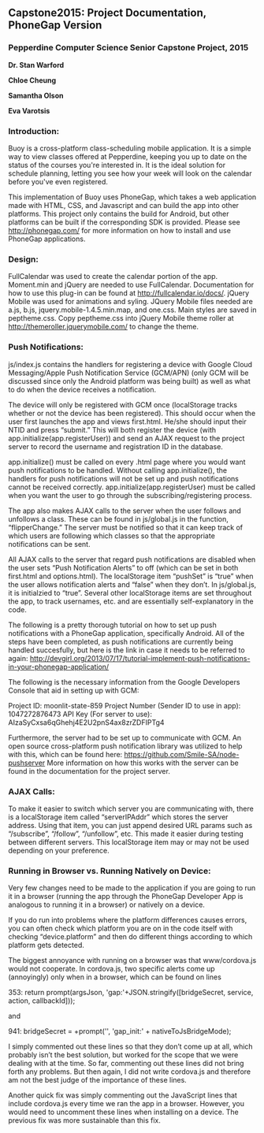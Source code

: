 ## Capstone2015: Project Documentation, PhoneGap Version
### Pepperdine Computer Science Senior Capstone Project, 2015
**Dr. Stan Warford** 

**Chloe Cheung**

**Samantha Olson**

**Eva Varotsis**


### Introduction:
Buoy is a cross-platform class-scheduling mobile application. It is a simple way to view classes offered at Pepperdine, keeping you up to date on the status of the courses you're interested in. It is the ideal solution for schedule planning, letting you see how your week will look on the calendar before you've even registered.

This implementation of Buoy uses PhoneGap, which takes a web application made with HTML, CSS, and Javascript and can build the app into other platforms. This project only contains the build for Android, but other platforms can be built if the corresponding SDK is provided. Please see http://phonegap.com/ for more information on how to install and use PhoneGap applications.

### Design:
FullCalendar was used to create the calendar portion of the app. Moment.min and jQuery are needed to use FullCalendar. Documentation for how to use this plug-in can be found at http://fullcalendar.io/docs/.
jQuery Mobile was used for animations and syling. JQuery Mobile files needed are a.js, b.js, jquery.mobile-1.4.5.min.map, and one.css. Main styles are saved in peptheme.css. Copy peptheme.css into jQuery Mobile theme roller at http://themeroller.jquerymobile.com/ to change the theme.

### Push Notifications:
js/index.js contains the handlers for registering a device with Google Cloud Messaging/Apple Push Notification Service (GCM/APN) (only GCM will be discussed since only the Android platform was being built) as well as what to do when the device receives a notification.

The device will only be registered with GCM once (localStorage tracks whether or not the device has been registered). This should occur when the user first launches the app and views first.html. He/she should input their NTID and press “submit.” This will both register the device (with app.initialize(app.registerUser)) and send an AJAX request to the project server to record the username and registration ID in the database.

app.initialize() must be called on every .html page where you would want push notifications to be handled. Without calling app.initialize(), the handlers for push notifications will not be set up and push notifications cannot be received correctly. app.initialize(app.registerUser) must be called when you want the user to go through the subscribing/registering process.

The app also makes AJAX calls to the server when the user follows and unfollows a class. These can be found in js/global.js in the function, “flipperChange.” The server must be notified so that it can keep track of which users are following which classes so that the appropriate notifications can be sent.

All AJAX calls to the server that regard push notifications are disabled when the user sets “Push Notification Alerts” to off (which can be set in both first.html and options.html). The localStorage item “pushSet” is “true” when the user allows notification alerts and “false” when they don’t. In js/global.js, it is initialzied to “true”. Several other localStorage items are set throughout the app, to track usernames, etc. and are essentially self-explanatory in the code.

The following is a pretty thorough tutorial on how to set up push notifications with a PhoneGap application, specifically Android. All of the steps have been completed, as push notifications are currently being handled succesfully, but here is the link in case it needs to be referred to again:
http://devgirl.org/2013/07/17/tutorial-implement-push-notifications-in-your-phonegap-application/

The following is the necessary information from the Google Developers Console that aid in setting up with GCM:

Project ID: moonlit-state-859
Project Number (Sender ID to use in app): 1047272876473
API Key (For server to use): AIzaSyCxsa6qGhehj4E2U2pnS4ax8zrZDFIPTg4

Furthermore, the server had to be set up to communicate with GCM. An open source cross-platform push notification library was utilized to help with this, which can be found here:
https://github.com/Smile-SA/node-pushserver
More information on how this works with the server can be found in the documentation for the project server.

### AJAX Calls:
To make it easier to switch which server you are communicating with, there is a localStorage item called “serverIPAddr” which stores the server address. Using that item, you can just append desired URL params such as “/subscribe”, “/follow”, “/unfollow”, etc.
This made it easier during testing between different servers. This localStorage item may or may not be used depending on your preference.

### Running in Browser vs. Running Natively on Device:
Very few changes need to be made to the application if you are going to run it in a browser (running the app through the PhoneGap Developer App is analogous to running it in a browser) or natively on a device.

If you do run into problems where the platform differences causes errors, you can often check which platform you are on in the code itself with checking “device.platform” and then do different things according to which platform gets detected.

The biggest annoyance with running on a browser was that www/cordova.js would not cooperate. In cordova.js, two specific alerts come up (annoyingly) only when in a browser, which can be found on lines

353: return prompt(argsJson, 'gap:'+JSON.stringify([bridgeSecret, service, action, callbackId]));

and

941: bridgeSecret = +prompt('', 'gap_init:' + nativeToJsBridgeMode);

I simply commented out these lines so that they don’t come up at all, which probably isn’t the best solution, but worked for the scope that we were dealing with at the time. So far, commenting out these lines did not bring forth any problems. But then again, I did not write cordova.js and therefore am not the best judge of the importance of these lines.

Another quick fix was simply commenting out the JavaScript lines that include cordova.js every time we ran the app in a browser. However, you would need to uncomment these lines when installing on a device. The previous fix was more sustainable than this fix.
